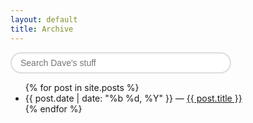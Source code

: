```yaml
---
layout: default
title: Archive
---
```

<form action="http://www.google.com/cse" id="cse-search-box">
  <p>
    <input type="hidden" name="cx" value="006553118601910168903:-x3qflztwei" />
    <input type="hidden" name="ie" value="UTF-8" />
    <input type="text" name="q" id="cse-search-field" placeholder="Search Dave's stuff" />
    <!--input type="submit" name="sa" value="Search" id="cse-search-button" /-->
  </p>
</form>
<script type="text/javascript" src="http://www.google.com/cse/brand?form=cse-search-box&amp;lang=en"></script>
<script type="text/javascript">
var search_field = document.getElementById('cse-search-field');
search_field.style.background = null;
if (window.rsmsHostIsIOS) {
  search_field.type = 'search';
} else {
  search_field.select();
  search_field.focus();
}
search_field.addEventListener('blur', function (ev) {
  this.style.background = null;
});

</script>
<style type="text/css">
#cse-search-field {
  width: 70%;
  font-size: inherit;
  font-family: helvetica, sans-serif;
  padding:0.5em 1em;
}
#cse-search-field {
  border:2px solid #ddd;
  border-radius: 90px;
}
#cse-search-field:focus {
  outline:none;
  border-color: #2299ff;
}
html.ios #cse-search-field {
  padding:0.5em 1em;
  -webkit-appearance: none;
}
html.ios #cse-search-button {
  display: none;
}
</style>

<ul>
{% for post in site.posts %}
  <li>
    {{ post.date | date: "%b %d, %Y"  }} &mdash; <a href="{{ post.url }}">{{ post.title }}</a>
  </li>
{% endfor %}
</ul>